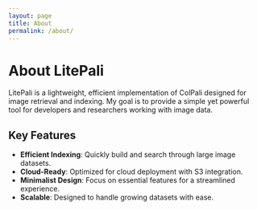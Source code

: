 ```yaml
---
layout: page
title: About
permalink: /about/
---
```


# About LitePali

LitePali is a lightweight, efficient implementation of ColPali designed for image retrieval and indexing. My goal is
to provide a simple yet powerful tool for developers and researchers working with image data.

## Key Features

- **Efficient Indexing**: Quickly build and search through large image datasets.
- **Cloud-Ready**: Optimized for cloud deployment with S3 integration.
- **Minimalist Design**: Focus on essential features for a streamlined experience.
- **Scalable**: Designed to handle growing datasets with ease.
